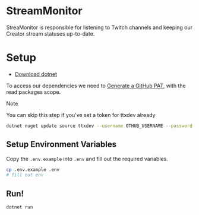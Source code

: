 # StreamMonitor

StreaMonitor is responsible for listening to Twitch channels and keeping our Creator stream statuses up-to-date.

# Setup

- [Download dotnet](https://dotnet.microsoft.com/en-us/)

To access our dependencies we need to [Generate a GitHub PAT](https://github.com/settings/tokens/new), with the read:packages scope.

> [!NOTE]
> You can skip this step if you've set a token for ttxdev already

```sh
dotnet nuget update source ttxdev --username GTHUB_USERNAME --password GITHUB_PAT
```

## Setup Environment Variables

Copy the `.env.example` into `.env` and fill out the required variables.

```sh
cp .env.example .env
# fill out env
```

##  Run!

```sh
dotnet run
```
